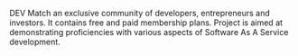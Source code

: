 DEV Match an exclusive community of developers, entrepreneurs and investors. It contains free and paid membership plans.
Project is aimed at demonstrating proficiencies with various aspects of Software As A Service development. 